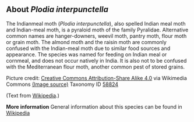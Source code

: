 **About *Plodia interpunctella***
-------------------------
The Indianmeal moth (*Plodia interpunctella*), also spelled Indian 
meal moth and Indian-meal moth, is a pyraloid moth of the family 
Pyralidae. Alternative common names are hanger-downers, weevil moth, 
pantry moth, flour moth or grain moth. The almond moth and the raisin 
moth are commonly confused with the Indian-meal moth due to similar 
food sources and appearance. The species was named for feeding on 
Indian meal or cornmeal, and does not occur natively in India. It is 
also not to be confused with the Mediterranean flour moth, another 
common pest of stored grains.


Picture credit: [Creative Commons Attribution-Share Alike 4.0](https://creativecommons.org/licenses/by-sa/4.0) via Wikimedia Commons [(Image source)](https://en.wikipedia.org/wiki/File:Plodia_interpunctella_-_Indianmeal_moth.jpg)
Taxonomy ID [58824](https://www.uniprot.org/taxonomy/58824)

(Text from [Wikipedia](https://en.wikipedia.org/).)

**More information**
General information about this species can be found in [Wikipedia](https://en.wikipedia.org/wiki/Indianmeal_moth)
